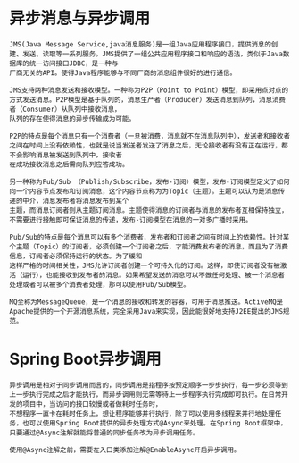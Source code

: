# 异步消息与异步调用
    JMS(Java Message Service,java消息服务)是一组Java应用程序接口，提供消息的创建、发送、读取等一系列服务。JMS提供了一组公共应用程序接口和响应的语法，类似于Java数据库的统一访问接口JDBC，是一种与
    厂商无关的API。使得Java程序能够与不同厂商的消息组件很好的进行通信。
    
    JMS支持两种消息发送和接收模型。一种称为P2P（Point to Point）模型，即采用点对点的方式发送消息。P2P模型是基于队列的，消息生产者（Producer）发送消息到队列，消息消费者（Consumer）从队列中接收消息，
    队列的存在使得消息的异步传输成为可能。
    
    P2P的特点是每个消息只有一个消费者（一旦被消费，消息就不在消息队列中），发送者和接收者之间在时间上没有依赖性，也就是说当发送者发送了消息之后，无论接收者有没有正在运行，都不会影响消息被发送到队列中，接收者
    在成功接收消息之后需向队列应答成功。
    
    另一种称为Pub/Sub （Publish/Subscribe，发布-订阅）模型，发布-订阅模型定义了如何向一个内容节点发布和订阅消息，这个内容节点称为为Topic（主题）。主题可以认为是消息传递的中介，消息发布者将消息发布到某个
    主题，而消息订阅者则从主题订阅消息。主题使得消息的订阅者与消息的发布者互相保持独立，不需要进行接触即可保证消息的传递，发布-订阅模型在消息的一对多广播时采用。
    
    Pub/Sub的特点是每个消息可以有多个消费者，发布者和订阅者之间有时间上的依赖性。针对某个主题（Topic）的订阅者，必须创建一个订阅者之后，才能消费发布者的消息，而且为了消费信息，订阅者必须保持运行的状态。为了缓和
    这样严格的时间相关性，JMS允许订阅者创建一个可持久化的订阅。这样，即使订阅者没有被激活（运行），也能接收到发布者的消息。如果希望发送的消息可以不做任何处理、被一个消息者处理或者可以被多个消费者处理，那可以使用Pub/Sub模型。
    
    MQ全称为MessageQueue，是一个消息的接收和转发的容器，可用于消息推送。ActiveMQ是Apache提供的一个开源消息系统，完全采用Java来实现，因此能很好地支持J2EE提出的JMS规范。
    

# Spring Boot异步调用
    异步调用是相对于同步调用而言的，同步调用是指程序按预定顺序一步步执行，每一步必须等到上一步执行完成之后才能执行，而异步调用则无需等待上一步程序执行完成即可执行。在日常开发的项目中，当访问的接口较慢或者做耗时任务时，
    不想程序一直卡在耗时任务上，想让程序能够并行执行，除了可以使用多线程来并行地处理任务，也可以使用Spring Boot提供的异步处理方式@Async来处理。在Spring Boot框架中，只要通过@Async注解就能将普通的同步任务改为异步调用任务。
    
    使用@Async注解之前，需要在入口类添加注解@EnableAsync开启异步调用。